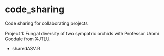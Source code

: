 # code_sharing
Code sharing for collaborating projects

Project 1: Fungal diversity of two sympatric orchids with Professor Uromi Goodale from XJTLU.
- sharedASV.R
